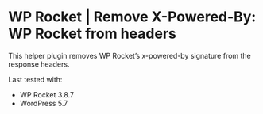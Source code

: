 # WP Rocket | Remove X-Powered-By: WP Rocket from headers

This helper plugin removes WP Rocket’s x-powered-by signature from the response headers.  

Last tested with:
* WP Rocket 3.8.7
* WordPress 5.7
